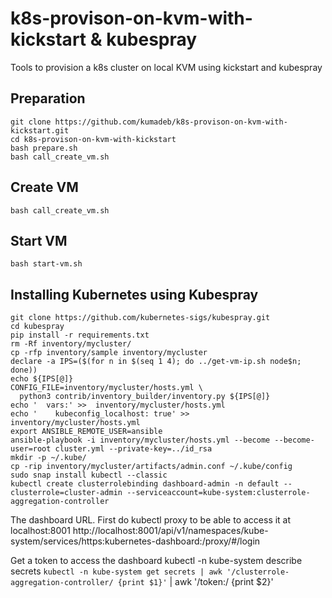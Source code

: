 
# k8s-provison-on-kvm-with-kickstart & kubespray

Tools to provision a k8s cluster on local KVM using kickstart and kubespray

## Preparation

```{r, engine='bash', clone_git}
git clone https://github.com/kumadeb/k8s-provison-on-kvm-with-kickstart.git
cd k8s-provison-on-kvm-with-kickstart
bash prepare.sh
bash call_create_vm.sh
```

## Create VM

```{r, engine='bash', crate_vm}
bash call_create_vm.sh
```

## Start VM

```{r, engine='bash', crate_vm}
bash start-vm.sh
```

## Installing Kubernetes using Kubespray

```{r, engine='bash', kubspray}
git clone https://github.com/kubernetes-sigs/kubespray.git
cd kubespray
pip install -r requirements.txt
rm -Rf inventory/mycluster/
cp -rfp inventory/sample inventory/mycluster
declare -a IPS=($(for n in $(seq 1 4); do ../get-vm-ip.sh node$n; done))
echo ${IPS[@]}
CONFIG_FILE=inventory/mycluster/hosts.yml \
  python3 contrib/inventory_builder/inventory.py ${IPS[@]}
echo '  vars:' >>  inventory/mycluster/hosts.yml
echo '    kubeconfig_localhost: true' >>  inventory/mycluster/hosts.yml
export ANSIBLE_REMOTE_USER=ansible
ansible-playbook -i inventory/mycluster/hosts.yml --become --become-user=root cluster.yml --private-key=../id_rsa
mkdir -p ~/.kube/
cp -rip inventory/mycluster/artifacts/admin.conf ~/.kube/config
sudo snap install kubectl --classic
kubectl create clusterrolebinding dashboard-admin -n default --clusterrole=cluster-admin --serviceaccount=kube-system:clusterrole-aggregation-controller
```

The dashboard URL. First do kubectl proxy to be able to access it at localhost:8001
http://localhost:8001/api/v1/namespaces/kube-system/services/https:kubernetes-dashboard:/proxy/#/login

Get a token to access the dashboard
kubectl -n kube-system describe secrets `kubectl -n kube-system get secrets | awk '/clusterrole-aggregation-controller/ {print $1}'` | awk '/token:/ {print $2}'
